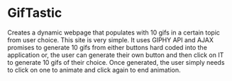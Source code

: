 # GifTastic
Creates a dynamic webpage that populates with 10 gifs in a certain topic from user choice. This site is very simple. It uses GIPHY API and AJAX promises to generate 10 gifs from either buttons hard coded into the application or, the user can generate their own button and then click on IT to generate 10 gifs of their choice. Once generated, the user simply needs to click on one to animate and click again to end animation.
